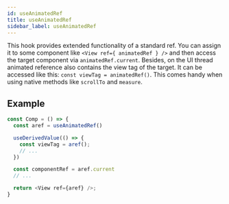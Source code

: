 ```yaml
---
id: useAnimatedRef
title: useAnimatedRef
sidebar_label: useAnimatedRef
---
```


This hook provides extended functionality of a standard ref. You can assign it to some component like `<View ref={ animatedRef } />` and then access the target component via `animatedRef.current`. Besides, on the UI thread animated reference also contains the view tag of the target. It can be accessed like this: `const viewTag = animatedRef()`. This comes handy when using native methods like `scrollTo` and `measure`.

## Example

```js
const Comp = () => {
  const aref = useAnimatedRef()

  useDerivedValue(() => {
    const viewTag = aref();
    // ...
  })

  const componentRef = aref.current
  // ...

  return <View ref={aref} />;
}
```
